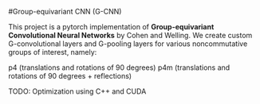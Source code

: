 #Group-equivariant CNN (G-CNN)

This project is a pytorch implementation of **Group-equivariant Convolutional Neural Networks** by Cohen and Welling.
We create custom G-convolutional layers and G-pooling layers for various noncommutative groups
of interest, namely:

p4 (translations and rotations of 90 degrees)
p4m (translations and rotations of 90 degrees + reflections)


TODO: Optimization using C++ and CUDA
